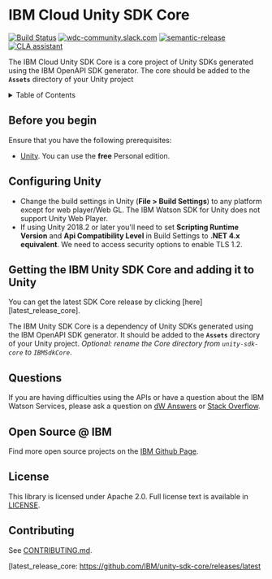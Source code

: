 # IBM Cloud Unity SDK Core
[![Build Status](https://travis-ci.org/IBM/unity-sdk-core.svg?branch=master)](https://travis-ci.org/IBM/unity-sdk-core/)
[![wdc-community.slack.com](https://wdc-slack-inviter.mybluemix.net/badge.svg)](http://wdc-slack-inviter.mybluemix.net/)
[![semantic-release](https://img.shields.io/badge/%20%20%F0%9F%93%A6%F0%9F%9A%80-semantic--release-e10079.svg)](https://github.com/semantic-release/semantic-release)
[![CLA assistant](https://cla-assistant.io/readme/badge/IBM/unity-sdk-core)](https://cla-assistant.io/IBM/unity-sdk-core)

The IBM Cloud Unity SDK Core is a core project of Unity SDKs generated using the IBM OpenAPI SDK generator. The core should be added to the **`Assets`** directory of your Unity project

<details>
  <summary>Table of Contents</summary>

  * [Before you begin](#before-you-begin)
  * [Configuring Unity](#configuring-unity)
  * [Getting the IBM Cloud Unity SDK Core and adding it to Unity](#getting-the-ibm-unity-sdk-core-and-adding-it-to-unity)
  * [Questions](#questions)
  * [Open Source @ IBM](#open-source--ibm)
  * [License](#license)
  * [Contributing](#contributing)

</details>

## Before you begin
Ensure that you have the following prerequisites:

* [Unity][get_unity]. You can use the **free** Personal edition.

## Configuring Unity
* Change the build settings in Unity (**File > Build Settings**) to any platform except for web player/Web GL. The IBM Watson SDK for Unity does not support Unity Web Player.
* If using Unity 2018.2 or later you'll need to set **Scripting Runtime Version** and **Api Compatibility Level** in Build Settings to **.NET 4.x equivalent**. We need to access security options to enable TLS 1.2. 

## Getting the IBM Unity SDK Core and adding it to Unity
You can get the latest SDK Core release by clicking [here][latest_release_core]. 

The IBM Unity SDK Core is a dependency of Unity SDKs generated using the IBM OpenAPI SDK generator. It should be added to the  **`Assets`** directory of your Unity project. _Optional: rename the Core directory from `unity-sdk-core` to `IBMSdkCore`_.

## Questions

If you are having difficulties using the APIs or have a question about the IBM Watson Services, please ask a question on
[dW Answers](https://developer.ibm.com/answers/questions/ask/?topics=watson)
or [Stack Overflow](http://stackoverflow.com/questions/ask?tags=ibm-watson).

## Open Source @ IBM
Find more open source projects on the [IBM Github Page](http://ibm.github.io/).

## License
This library is licensed under Apache 2.0. Full license text is available in [LICENSE](LICENSE).

## Contributing
See [CONTRIBUTING.md](.github/CONTRIBUTING.md).

[get_unity]: https://unity3d.com/get-unity
[latest_release_core: https://github.com/IBM/unity-sdk-core/releases/latest
